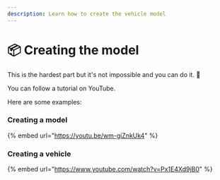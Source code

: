 ```yaml
---
description: Learn how to create the vehicle model
---
```


# 📦 Creating the model

This is the hardest part but it's not impossible and you can do it. 💪

You can follow a tutorial on YouTube.

Here are some examples:

### Creating a model

{% embed url="https://youtu.be/wm-giZnkUk4" %}

### Creating a vehicle

{% embed url="https://www.youtube.com/watch?v=Px1E4Xd9jB0" %}
